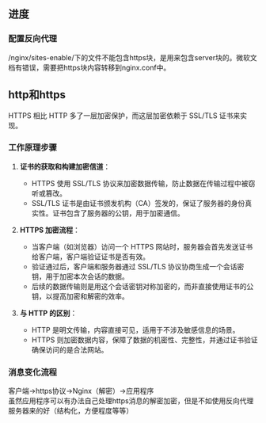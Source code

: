 ## 进度

### 配置反向代理
/nginx/sites-enable/下的文件不能包含https块，是用来包含server块的。微软文档有错误，需要把https块内容转移到nginx.conf中。

## http和https
HTTPS 相比 HTTP 多了一层加密保护，而这层加密依赖于 SSL/TLS 证书来实现。

### 工作原理步骤
1. **证书的获取和构建加密信道**：
   - HTTPS 使用 SSL/TLS 协议来加密数据传输，防止数据在传输过程中被窃听或篡改。
   - SSL/TLS 证书是由证书颁发机构（CA）签发的，保证了服务器的身份真实性。证书包含了服务器的公钥，用于加密通信。

2. **HTTPS 加密流程**：
   - 当客户端（如浏览器）访问一个 HTTPS 网站时，服务器会首先发送证书给客户端，客户端验证证书是否有效。
   - 验证通过后，客户端和服务器通过 SSL/TLS 协议协商生成一个会话密钥，用于加密本次会话的数据。
   - 后续的数据传输则是用这个会话密钥对称加密的，而非直接使用证书的公钥，以提高加密和解密的效率。

3. **与 HTTP 的区别**：
   - HTTP 是明文传输，内容直接可见，适用于不涉及敏感信息的场景。
   - HTTPS 则加密数据内容，保障了数据的机密性、完整性，并通过证书验证确保访问的是合法网站。


### 消息变化流程
客户端->https协议->Nginx（解密）->应用程序  
虽然应用程序可以有办法自己处理https消息的解密加密，但是不如使用反向代理服务器来的好（结构化，方便程度等等）